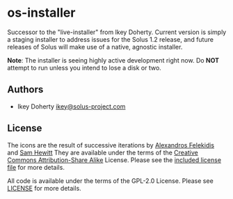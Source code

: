 os-installer
============

Successor to the "live-installer" from Ikey Doherty.
Current version is simply a staging installer to address issues for
the Solus 1.2 release, and future releases of Solus will make use of
a native, agnostic installer.


**Note**: The installer is seeing highly active development right now.
Do **NOT** attempt to run unless you intend to lose a disk or two.

Authors
--------
 * Ikey Doherty <ikey@solus-project.com>


License
-------

The icons are the result of successive iterations by
[Alexandros Felekidis](https://github.com/alpha/) and [Sam Hewitt](https://github.com/snwh/icons/tree/master/solus-installer)
They are available under the terms of the [Creative Commons Attribution-Share Alike](https://creativecommons.org/licenses/by-sa/4.0/) License.
Please see the [included license file](COPY.CC-BY-SA-4.0) for more details.

All code is available under the terms of the GPL-2.0 License.
Please see [LICENSE](LICENSE) for more details.
